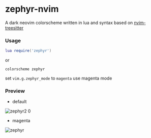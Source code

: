 # zephyr-nvim
A dark neovim colorscheme written in lua and syntax based on
[nvim-treesitter](https://github.com/nvim-treesitter/nvim-treesitter)

### Usage

```lua
lua require('zephyr')
```
or
```vim
colorscheme zephyr
```
set `vim.g.zephyr_mode` to `magenta` use magenta mode

### Preview

- default

![zephyr2 0](https://user-images.githubusercontent.com/41671631/97704427-56288700-1aed-11eb-88fc-c26bdc0397f4.png)

- magenta

![zephyr](https://user-images.githubusercontent.com/41671631/97680910-667f3880-1ad2-11eb-9cc9-0d8fb8320d07.png)

